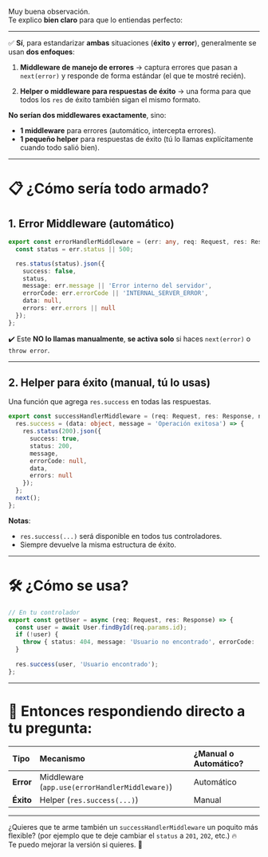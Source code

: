 Muy buena observación.  
Te explico **bien claro** para que lo entiendas perfecto:

---

✅ **Sí**, para estandarizar **ambas** situaciones (**éxito** y **error**), generalmente se usan **dos enfoques**:

1. **Middleware de manejo de errores** → captura errores que pasan a `next(error)` y responde de forma estándar (el que te mostré recién).
   
2. **Helper o middleware para respuestas de éxito** → una forma para que todos los `res` de éxito también sigan el mismo formato.

**No serían dos middlewares exactamente**, sino:  
- **1 middleware** para errores (automático, intercepta errores).  
- **1 pequeño helper** para respuestas de éxito (tú lo llamas explícitamente cuando todo salió bien).

---

# 📋 ¿Cómo sería todo armado?

## 1. **Error Middleware** (automático)

```typescript
export const errorHandlerMiddleware = (err: any, req: Request, res: Response, next: NextFunction) => {
  const status = err.status || 500;

  res.status(status).json({
    success: false,
    status,
    message: err.message || 'Error interno del servidor',
    errorCode: err.errorCode || 'INTERNAL_SERVER_ERROR',
    data: null,
    errors: err.errors || null
  });
};
```

✔️ Este **NO lo llamas manualmente**, **se activa solo** si haces `next(error)` o `throw error`.

---

## 2. **Helper para éxito** (manual, tú lo usas)

Una función que agrega `res.success` en todas las respuestas.

```typescript
export const successHandlerMiddleware = (req: Request, res: Response, next: NextFunction) => {
  res.success = (data: object, message = 'Operación exitosa') => {
    res.status(200).json({
      success: true,
      status: 200,
      message,
      errorCode: null,
      data,
      errors: null
    });
  };
  next();
};
```

**Notas**:  
- `res.success(...)` será disponible en todos tus controladores.
- Siempre devuelve la misma estructura de éxito.

---

# 🛠️ ¿Cómo se usa?

```typescript
// En tu controlador
export const getUser = async (req: Request, res: Response) => {
  const user = await User.findById(req.params.id);
  if (!user) {
    throw { status: 404, message: 'Usuario no encontrado', errorCode: 'USER_NOT_FOUND' };
  }
  
  res.success(user, 'Usuario encontrado');
};
```

---

# 📌 Entonces respondiendo directo a tu pregunta:

| Tipo | Mecanismo | ¿Manual o Automático? |
|:----|:----|:----|
| **Error** | Middleware (`app.use(errorHandlerMiddleware)`) | Automático |
| **Éxito** | Helper (`res.success(...)`) | Manual |

---

¿Quieres que te arme también un `successHandlerMiddleware` un poquito más flexible? (por ejemplo que te deje cambiar el `status` a `201`, `202`, etc.) 🔥  
Te puedo mejorar la versión si quieres. 🚀